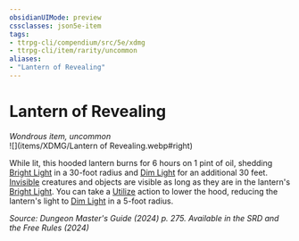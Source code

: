 ```yaml
---
obsidianUIMode: preview
cssclasses: json5e-item
tags:
- ttrpg-cli/compendium/src/5e/xdmg
- ttrpg-cli/item/rarity/uncommon
aliases: 
- "Lantern of Revealing"
---
```

# Lantern of Revealing
*Wondrous item, uncommon*  
![](items/XDMG/Lantern of Revealing.webp#right)


While lit, this hooded lantern burns for 6 hours on 1 pint of oil, shedding [Bright Light](/3-Mechanics/CLI/variant-rules/bright-light-xphb.md) in a 30-foot radius and [Dim Light](/3-Mechanics/CLI/variant-rules/dim-light-xphb.md) for an additional 30 feet. [Invisible](/3-Mechanics/CLI/conditions.md#Invisible) creatures and objects are visible as long as they are in the lantern's [Bright Light](/3-Mechanics/CLI/variant-rules/bright-light-xphb.md). You can take a [Utilize](/3-Mechanics/CLI/actions.md#Utilize) action to lower the hood, reducing the lantern's light to [Dim Light](/3-Mechanics/CLI/variant-rules/dim-light-xphb.md) in a 5-foot radius.

*Source: Dungeon Master's Guide (2024) p. 275. Available in the <span title='Systems Reference Document (5.2)'>SRD</span> and the Free Rules (2024)*